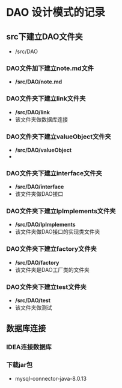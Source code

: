 # DAO 设计模式的记录

## src下建立DAO文件夹
* /src/DAO

### DAO文件加下建立note.md文件
* **/src/DAO/note.md**

### DAO文件夹下建立link文件夹
* **/src/DAO/link**
* 该文件夹做数据库连接

### DAO文件夹下建立valueObject文件夹
* **/src/DAO/valueObject**
* 

### DAO文件夹下建立interface文件夹
* **/src/DAO/interface**
* 该文件夹做DAO接口

### DAO文件夹下建立lpImplements文件夹
* **/src/DAO/lpImplements**
* 该文件夹做DAO接口的实现类文件夹

### DAO文件夹下建立factory文件夹
* **/src/DAO/factory**
* 该文件夹是DAO工厂类的文件夹

### DAO文件夹下建立test文件夹
* **/src/DAO/test**
* 该文件夹做测试

## 数据库连接

### IDEA连接数据库

### 下载jar包
* mysql-connector-java-8.0.13


